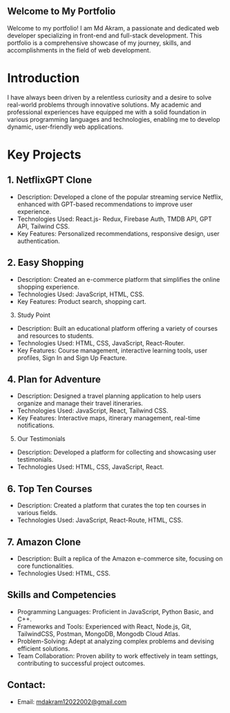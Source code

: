 <!-- @format -->

## Welcome to My Portfolio

Welcome to my portfolio! I am Md Akram, a passionate and dedicated web developer specializing in front-end and full-stack development. This portfolio is a comprehensive showcase of my journey, skills, and accomplishments in the field of web development.

# Introduction

I have always been driven by a relentless curiosity and a desire to solve real-world problems through innovative solutions. My academic and professional experiences have equipped me with a solid foundation in various programming languages and technologies, enabling me to develop dynamic, user-friendly web applications.

# Key Projects

## 1. NetflixGPT Clone

- Description: Developed a clone of the popular streaming service Netflix, enhanced with GPT-based recommendations to improve user experience.
- Technologies Used: React.js- Redux, Firebase Auth, TMDB API, GPT API, Tailwind CSS.
- Key Features: Personalized recommendations, responsive design, user authentication.

## 2. Easy Shopping

- Description: Created an e-commerce platform that simplifies the online shopping experience.
- Technologies Used: JavaScript, HTML, CSS.
- Key Features: Product search, shopping cart.

3. Study Point

- Description: Built an educational platform offering a variety of courses and resources to students.
- Technologies Used: HTML, CSS, JavaScript, React-Router.
- Key Features: Course management, interactive learning tools, user profiles, Sign In and Sign Up Feacture.

## 4. Plan for Adventure

- Description: Designed a travel planning application to help users organize and manage their travel itineraries.
- Technologies Used: JavaScript, React, Tailwind CSS.
- Key Features: Interactive maps, itinerary management, real-time notifications.

5. Our Testimonials

- Description: Developed a platform for collecting and showcasing user testimonials.
- Technologies Used: HTML, CSS, JavaScript, React.

## 6. Top Ten Courses

- Description: Created a platform that curates the top ten courses in various fields.
- Technologies Used: JavaScript, React-Route, HTML, CSS.

## 7. Amazon Clone

- Description: Built a replica of the Amazon e-commerce site, focusing on core functionalities.
- Technologies Used: HTML, CSS.

## Skills and Competencies

- Programming Languages: Proficient in JavaScript, Python Basic, and C++.
- Frameworks and Tools: Experienced with React, Node.js, Git, TailwindCSS, Postman, MongoDB, Mongodb Cloud Atlas.
- Problem-Solving: Adept at analyzing complex problems and devising efficient solutions.
- Team Collaboration: Proven ability to work effectively in team settings, contributing to successful project outcomes.

## Contact:

- Email: mdakram12022002@gmail.com
